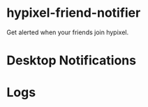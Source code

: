 # hypixel-friend-notifier

Get alerted when your friends join hypixel.

# Desktop Notifications

# Logs

